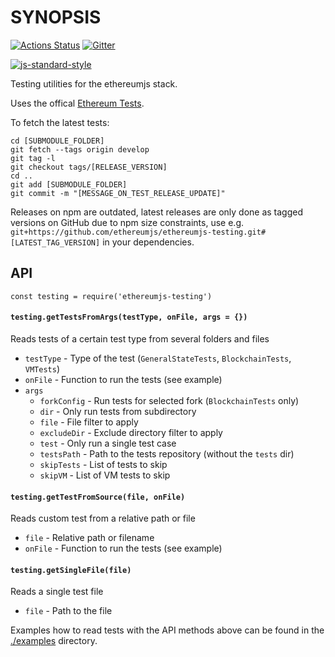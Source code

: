 # SYNOPSIS

[![Actions Status](https://github.com/ethereumjs/ethereumjs-testing/workflows/Build/badge.svg)](https://github.com/ethereumjs/ethereumjs-testing/actions)
[![Gitter](https://img.shields.io/gitter/room/ethereum/ethereumjs.svg)](https://gitter.im/ethereum/ethereumjs)

[![js-standard-style](https://cdn.rawgit.com/feross/standard/master/badge.svg)](https://github.com/feross/standard)

Testing utilities for the ethereumjs stack.

Uses the offical [Ethereum Tests](https://github.com/ethereum/tests).

To fetch the latest tests:

```
cd [SUBMODULE_FOLDER]
git fetch --tags origin develop
git tag -l
git checkout tags/[RELEASE_VERSION]
cd ..
git add [SUBMODULE_FOLDER]
git commit -m "[MESSAGE_ON_TEST_RELEASE_UPDATE]"
```

Releases on npm are outdated, latest releases are only done as tagged versions on GitHub due to npm size constraints, use e.g. `git+https://github.com/ethereumjs/ethereumjs-testing.git#[LATEST_TAG_VERSION]` in
your dependencies.

## API

```
const testing = require('ethereumjs-testing')
```

#### `testing.getTestsFromArgs(testType, onFile, args = {})`

Reads tests of a certain test type from several folders and files

- `testType` - Type of the test (`GeneralStateTests`, `BlockchainTests`, `VMTests`)
- `onFile` - Function to run the tests (see example)
- `args`
  - `forkConfig` - Run tests for selected fork (`BlockchainTests` only)
  - `dir` - Only run tests from subdirectory
  - `file` - File filter to apply
  - `excludeDir` - Exclude directory filter to apply
  - `test` - Only run a single test case
  - `testsPath` - Path to the tests repository (without the `tests` dir)
  - `skipTests` - List of tests to skip
  - `skipVM` - List of VM tests to skip

#### `testing.getTestFromSource(file, onFile)`

Reads custom test from a relative path or file

- `file` - Relative path or filename
- `onFile` - Function to run the tests (see example)

#### `testing.getSingleFile(file)`

Reads a single test file

- `file` - Path to the file

Examples how to read tests with the API methods above can be found in
the [./examples](./examples/) directory.

